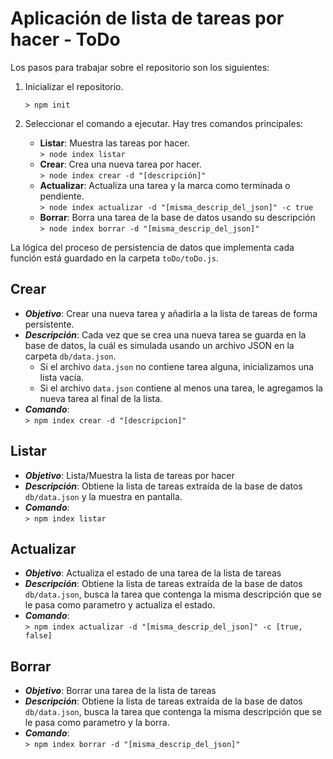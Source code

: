 # Aplicación de lista de tareas por hacer - ToDo

Los pasos para trabajar sobre el repositorio son los siguientes:

1. Inicializar el repositorio.<br> 
	```
	> npm init
	``` 

2. Seleccionar el comando a ejecutar. Hay tres comandos principales:
	* __Listar__: Muestra las tareas por hacer.<br>
	```> node index listar``` <br>
	* __Crear__: Crea una nueva tarea por hacer. <br>
	```> node index crear -d "[descripción]"``` <br>
	* __Actualizar__: Actualiza una tarea y la marca como terminada o pendiente. <br>
	```> node index actualizar -d "[misma_descrip_del_json]" -c true``` <br>
	* __Borrar__: Borra una tarea de la base de datos usando su descripción <br>
	```> node index borrar -d "[misma_descrip_del_json]" ``` <br>

La lógica del proceso de persistencia de datos que implementa cada función está guardado en la carpeta `toDo/toDo.js`.


## Crear
* __*Objetivo*__: Crear una nueva tarea y añadirla a la lista de tareas de forma persistente.
* __*Descripción*__: Cada vez que se crea una nueva tarea se guarda en la base de datos, la cuál es simulada usando un archivo JSON en la carpeta `db/data.json`.
	- Si el archivo `data.json` no contiene tarea alguna, inicializamos una lista vacía.
	- Si el archivo `data.json` contiene al menos una tarea, le agregamos la nueva tarea al final de la lista.
* __*Comando*__: <br>
`> npm index crear -d "[descripcion]"`


## Listar
* __*Objetivo*__: Lista/Muestra la lista de tareas por hacer
* __*Descripción*__: Obtiene la lista de tareas extraída de la base de datos `db/data.json` y la muestra en pantalla.
* __*Comando*__: <br>
`> npm index listar`

## Actualizar
* __*Objetivo*__: Actualiza el estado de una tarea de la lista de tareas
* __*Descripción*__: Obtiene la lista de tareas extraída de la base de datos `db/data.json`, busca la tarea que contenga la misma descripción que se le pasa como parametro y actualiza el estado.
* __*Comando*__: <br>
`> npm index actualizar -d "[misma_descrip_del_json]" -c [true, false]`

## Borrar
* __*Objetivo*__: Borrar una tarea de la lista de tareas
* __*Descripción*__: Obtiene la lista de tareas extraída de la base de datos `db/data.json`, busca la tarea que contenga la misma descripción que se le pasa como parametro y la borra.
* __*Comando*__: <br>
`> npm index borrar -d "[misma_descrip_del_json]"`

